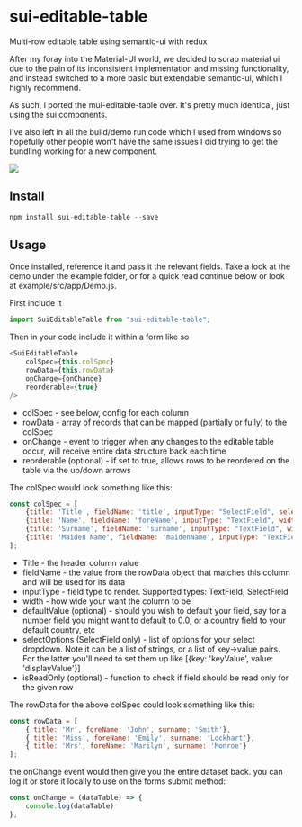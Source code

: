 # sui-editable-table
Multi-row editable table using semantic-ui with redux

After my foray into the Material-UI world, we decided to scrap material ui due to the pain of its inconsistent implementation and missing functionality, and instead switched to a more basic but extendable semantic-ui, which I highly recommend.

As such, I ported the mui-editable-table over. It's pretty much identical, just using the sui components.

I've also left in all the build/demo run code which I used from windows so hopefully other people won't have the same issues I did trying to get the bundling working for a new component.

<img src="https://raw.githubusercontent.com/godspeed20/sui-editable-table/master/example.png">

## Install

```javascript
npm install sui-editable-table --save
```

## Usage

Once installed, reference it and pass it the relevant fields. Take a look at the demo under the example folder, or for a quick read continue below or look at example/src/app/Demo.js. 

First include it

```javascript
import SuiEditableTable from "sui-editable-table";
```

Then in your code include it within a form like so

```javascript
<SuiEditableTable
    colSpec={this.colSpec}
    rowData={this.rowData}
    onChange={onChange}
    reorderable={true}
/>
```
* colSpec - see below, config for each column
* rowData - array of records that can be mapped (partially or fully) to the colSpec
* onChange - event to trigger when any changes to the editable table occur, will receive entire data structure back each time
* reorderable (optional) - if set to true, allows rows to be reordered on the table via the up/down arrows

The colSpec would look something like this:
```javascript
const colSpec = [
    {title: 'Title', fieldName: 'title', inputType: "SelectField", selectOptions: ["Mr", "Mrs", "Miss", "Other"], width: 200, defaultValue: 'Mr'},
    {title: 'Name', fieldName: 'foreName', inputType: "TextField", width: 200},
    {title: 'Surname', fieldName: 'surname', inputType: "TextField", width: 200},
    {title: 'Maiden Name', fieldName: 'maidenName', inputType: "TextField", width: 200, isReadOnly: shouldBeReadOnly}
];
```
* Title - the header column value
* fieldName - the value from the rowData object that matches this column and will be used for its data
* inputType - field type to render. Supported types: TextField, SelectField
* width - how wide your want the column to be
* defaultValue (optional) - should you wish to default your field, say for a number field you might want to default to 0.0, or a country field to your default country, etc
* selectOptions (SelectField only) - list of options for your select dropdown. Note it can be a list of strings, or a list of key->value pairs. For the latter you'll need to set them up like [{key: 'keyValue', value: 'displayValue'}]
* isReadOnly (optional) - function to check if field should be read only for the given row

The rowData for the above colSpec could look something like this:
```javascript
const rowData = [
    { title: 'Mr', foreName: 'John', surname: 'Smith'},
    { title: 'Miss', foreName: 'Emily', surname: 'Lockhart'},
    { title: 'Mrs', foreName: 'Marilyn', surname: 'Monroe'}
];
```

the onChange event would then give you the entire dataset back. you can log it or store it locally to use on the forms submit method:
```javascript
const onChange = (dataTable) => {
    console.log(dataTable)
};
```
